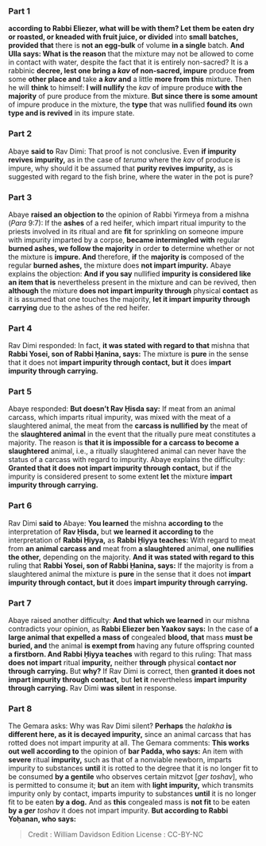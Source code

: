 
### Part 1
<b>according to Rabbi Eliezer, what will be with them? Let them be eaten dry or roasted, or kneaded with fruit juice, or divided</b> into <b>small batches, provided that</b> there is <b>not an egg-bulk</b> of volume <b>in a single</b> batch. <b>And Ulla says: What is the reason</b> that the mixture may not be allowed to come in contact with water, despite the fact that it is entirely non-sacred? It is a rabbinic <b>decree, lest one bring a <i>kav</i> of non-sacred, impure</b> produce <b>from</b> some <b>other place and</b> take <b>a <i>kav</i> and</b> a little <b>more from this</b> mixture. Then he will <b>think</b> to himself: <b>I will nullify</b> the <i>kav</i> of impure produce <b>with the majority</b> of pure produce from the mixture. <b>But since there is some amount</b> of impure produce in the mixture, the <b>type</b> that was nullified <b>found its</b> own <b>type and is revived</b> in its impure state.

### Part 2
Abaye <b>said to</b> Rav Dimi: That proof is not conclusive. Even <b>if impurity revives impurity,</b> as in the case of <i>teruma</i> where the <i>kav</i> of produce is impure, why should it be assumed that <b>purity revives impurity,</b> as is suggested with regard to the fish brine, where the water in the pot is pure?

### Part 3
Abaye <b>raised an objection to</b> the opinion of Rabbi Yirmeya from a mishna (<i>Para</i> 9:7): If the <b>ashes</b> of a red heifer, which impart ritual impurity to the priests involved in its ritual and are <b>fit</b> for sprinkling on someone impure with impurity imparted by a corpse, <b>became intermingled with</b> regular <b>burned ashes, we follow the majority</b> in order <b>to</b> determine whether or not the mixture is <b>impure. And</b> therefore, <b>if</b> the <b>majority is</b> composed of the regular <b>burned ashes,</b> the mixture does <b>not impart impurity.</b> Abaye explains the objection: <b>And if you say</b> nullified <b>impurity is considered like an item that is</b> nevertheless present in the mixture and can be revived, then <b>although</b> the mixture <b>does not impart impurity through</b> physical <b>contact</b> as it is assumed that one touches the majority, <b>let it impart impurity through carrying</b> due to the ashes of the red heifer.

### Part 4
Rav Dimi responded: In fact, <b>it was stated with regard to that</b> mishna that <b>Rabbi Yosei, son of Rabbi Ḥanina, says:</b> The mixture is <b>pure</b> in the sense that it does not <b>impart impurity through contact, but it</b> does <b>impart impurity through carrying.</b>

### Part 5
Abaye responded: <b>But doesn’t Rav Ḥisda say:</b> If meat from an animal carcass, which imparts ritual impurity, was mixed with the meat of a slaughtered animal, the meat from the <b>carcass is nullified by</b> the meat of the <b>slaughtered animal</b> in the event that the ritually pure meat constitutes a majority. The reason is <b>that it is impossible for a carcass to become a slaughtered</b> animal, i.e., a ritually slaughtered animal can never have the status of a carcass with regard to impurity. Abaye explains the difficulty: <b>Granted that it does not impart impurity through contact,</b> but if the impurity is considered present to some extent <b>let</b> the mixture <b>impart impurity through carrying.</b>

### Part 6
Rav Dimi <b>said to</b> Abaye: <b>You learned</b> the mishna <b>according to</b> the interpretation of <b>Rav Ḥisda,</b> but <b>we learned it according to</b> the interpretation of <b>Rabbi Ḥiyya,</b> as <b>Rabbi Ḥiyya teaches:</b> With regard to meat from <b>an animal carcass and</b> meat from <b>a slaughtered</b> animal, <b>one nullifies the other,</b> depending on the majority. <b>And it was stated with regard to this</b> ruling that <b>Rabbi Yosei, son of Rabbi Ḥanina, says:</b> If the majority is from a slaughtered animal the mixture is <b>pure</b> in the sense that it does not <b>impart impurity through contact, but it</b> does <b>impart impurity through carrying.</b>

### Part 7
Abaye raised another difficulty: <b>And that which we learned</b> in our mishna contradicts your opinion, as <b>Rabbi Eliezer ben Yaakov says:</b> In the case of <b>a large animal that expelled a mass of</b> congealed <b>blood, that</b> mass <b>must be buried, and</b> the animal <b>is exempt from</b> having any future offspring counted <b>a firstborn. And Rabbi Ḥiyya teaches</b> with regard to this ruling: That mass <b>does not impart</b> ritual <b>impurity,</b> neither <b>through</b> physical <b>contact nor through carrying.</b> But <b>why?</b> If Rav Dimi is correct, then <b>granted it does not impart impurity through contact,</b> but <b>let it</b> nevertheless <b>impart impurity through carrying.</b> Rav Dimi <b>was silent</b> in response.

### Part 8
The Gemara asks: Why was Rav Dimi silent? <b>Perhaps</b> the <i>halakha</i> <b>is different here, as it is decayed impurity,</b> since an animal carcass that has rotted does not impart impurity at all. The Gemara comments: <b>This works out well according to</b> the opinion of <b>bar Padda, who says:</b> An item with <b>severe</b> ritual <b>impurity,</b> such as that of a nonviable newborn, imparts impurity to substances <b>until</b> it is rotted to the degree that it is no longer fit to be consumed <b>by a gentile</b> who observes certain mitzvot [<i>ger toshav</i>], who is permitted to consume it; <b>but</b> an item with <b>light impurity,</b> which transmits impurity only by contact, imparts impurity to substances <b>until</b> it is no longer fit to be eaten <b>by a dog.</b> And as <b>this</b> congealed mass is <b>not fit</b> to be eaten <b>by a <i>ger</i></b> <i>toshav</i> it does not impart impurity. <b>But according to Rabbi Yoḥanan, who says:</b>

>Credit : William Davidson Edition
>License : CC-BY-NC